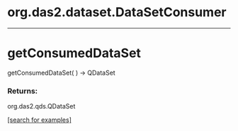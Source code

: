 # org.das2.dataset.DataSetConsumer
***
<a name="getConsumedDataSet"></a>
# getConsumedDataSet
getConsumedDataSet(  ) &rarr; QDataSet



### Returns:
org.das2.qds.QDataSet


<a href="https://github.com/autoplot/dev/search?q=getConsumedDataSet&unscoped_q=getConsumedDataSet">[search for examples]</a>

